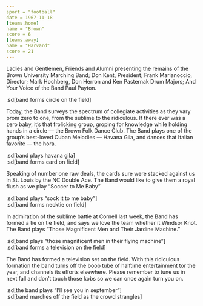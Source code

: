 ```yaml
---
sport = "football"
date = 1967-11-18
[teams.home]
name = "Brown"
score = 6
[teams.away]
name = "Harvard"
score = 21
---
```


Ladies and Gentlemen, Friends and Alumni presenting the remains of the Brown University Marching Band; Don Kent, President; Frank Marianoccio, Director; Mark Hochberg, Don Herron and Ken Pasternak Drum Majors; And Your Voice of the Band Paul Payton.

:sd[band forms circle on the field]

Today, the Band surveys the spectrum of collegiate activities as they vary prom zero to one, from the sublime to the ridiculous. If there ever was a zero baby, it’s that frolicking group, groping for knowledge while holding hands in a circle — the Brown Folk Dance Club. The Band plays one of the group’s best-loved Cuban Melodies — Havana Gila, and dances that Italian favorite — the hora.

:sd[band plays havana gila]\
:sd[band forms card on field]

Speaking of number one raw deals, the cards sure were stacked against us in St. Louis by the NC Double Ace. The Band would like to give them a royal flush as we play “Soccer to Me Baby”

:sd[band plays “sock it to me baby”]\
:sd[band forms necktie on field]

In admiration of the sublime battle at Cornell last week, the Band has formed a tie on tie field, and says we love the team whether it Windsor Knot. The Band plays “Those Magnificent Men and Their Jardine Machine.”

:sd[band plays “those magnificent men in their flying machine”]\
:sd[band forms a television on the field]

The Band has formed a television set on the field. With this ridiculous formation the band turns off the boob tube of halftime entertainment tor the year, and channels its efforts elsewhere. Please remember to tune us in next fall and don’t touch those kobs so we can once again turn you on.

:sd[the band plays “I’ll see you in september”]\
:sd[band marches off the field as the crowd strangles]
